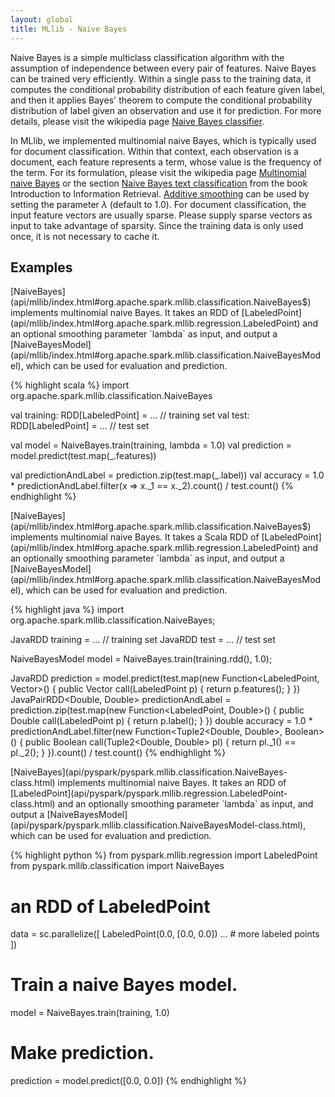 ```yaml
---
layout: global
title: MLlib - Naive Bayes
---
```


Naive Bayes is a simple multiclass classification algorithm with the assumption of independence between every pair of features. Naive Bayes can be trained very efficiently. Within a single pass to the training data, it computes the conditional probability distribution of each feature given label, and then it applies Bayes' theorem to compute the conditional probability distribution of label given an observation and use it for prediction. For more details, please visit the wikipedia page [Naive Bayes classifier](http://en.wikipedia.org/wiki/Naive_Bayes_classifier).

In MLlib, we implemented multinomial naive Bayes, which is typically used for document classification. Within that context, each observation is a document, each feature represents a term, whose value is the frequency of the term. For its formulation, please visit the wikipedia page [Multinomial naive Bayes](http://en.wikipedia.org/wiki/Naive_Bayes_classifier#Multinomial_naive_Bayes) or the section [Naive Bayes text classification](http://nlp.stanford.edu/IR-book/html/htmledition/naive-bayes-text-classification-1.html) from the book Introduction to Information Retrieval. [Additive smoothing](http://en.wikipedia.org/wiki/Lidstone_smoothing) can be used by setting the parameter $\lambda$ (default to $1.0$). For document classification, the input feature vectors are usually sparse. Please supply sparse vectors as input to take advantage of sparsity. Since the training data is only used once, it is not necessary to cache it.

## Examples

<div class="codetabs">
<div data-lang="scala" markdown="1">
[NaiveBayes](api/mllib/index.html#org.apache.spark.mllib.classification.NaiveBayes$) implements multinomial naive Bayes. It takes an RDD of [LabeledPoint](api/mllib/index.html#org.apache.spark.mllib.regression.LabeledPoint) and an optional smoothing parameter `lambda` as input, and output a [NaiveBayesModel](api/mllib/index.html#org.apache.spark.mllib.classification.NaiveBayesModel), which can be used for evaluation and prediction.

{% highlight scala %}
import org.apache.spark.mllib.classification.NaiveBayes

val training: RDD[LabeledPoint] = ... // training set
val test: RDD[LabeledPoint] = ... // test set

val model = NaiveBayes.train(training, lambda = 1.0)
val prediction = model.predict(test.map(_.features))

val predictionAndLabel = prediction.zip(test.map(_.label))
val accuracy = 1.0 * predictionAndLabel.filter(x => x._1 == x._2).count() / test.count()
{% endhighlight %}
</div>

<div data-lang="java" markdown="1">
[NaiveBayes](api/mllib/index.html#org.apache.spark.mllib.classification.NaiveBayes$) implements multinomial naive Bayes. It takes a Scala RDD of [LabeledPoint](api/mllib/index.html#org.apache.spark.mllib.regression.LabeledPoint) and an optionally smoothing parameter `lambda` as input, and output a [NaiveBayesModel](api/mllib/index.html#org.apache.spark.mllib.classification.NaiveBayesModel), which can be used for evaluation and prediction.

{% highlight java %}
import org.apache.spark.mllib.classification.NaiveBayes;

JavaRDD<LabeledPoint> training = ... // training set
JavaRDD<LabeledPoint> test = ... // test set

NaiveBayesModel model = NaiveBayes.train(training.rdd(), 1.0);

JavaRDD<Double> prediction = model.predict(test.map(new Function<LabeledPoint, Vector>() {
    public Vector call(LabeledPoint p) {
      return p.features();
    }
  })
JavaPairRDD<Double, Double> predictionAndLabel = 
  prediction.zip(test.map(new Function<LabeledPoint, Double>() {
    public Double call(LabeledPoint p) {
      return p.label();
    }
  })
double accuracy = 1.0 * predictionAndLabel.filter(new Function<Tuple2<Double, Double>, Boolean>() {
    public Boolean call(Tuple2<Double, Double> pl) {
      return pl._1() == pl._2();
    }
  }).count() / test.count()
{% endhighlight %}
</div>

<div data-lang="python" markdown="1">
[NaiveBayes](api/pyspark/pyspark.mllib.classification.NaiveBayes-class.html) implements multinomial naive Bayes. It takes an RDD of [LabeledPoint](api/pyspark/pyspark.mllib.regression.LabeledPoint-class.html) and an optionally smoothing parameter `lambda` as input, and output a [NaiveBayesModel](api/pyspark/pyspark.mllib.classification.NaiveBayesModel-class.html), which can be used for evaluation and prediction.

<!--- TODO: Make Python's example consistent with Scala's and Java's. --->
{% highlight python %}
from pyspark.mllib.regression import LabeledPoint
from pyspark.mllib.classification import NaiveBayes

# an RDD of LabeledPoint
data = sc.parallelize([
  LabeledPoint(0.0, [0.0, 0.0])
  ... # more labeled points
])

# Train a naive Bayes model.
model = NaiveBayes.train(training, 1.0)

# Make prediction.
prediction = model.predict([0.0, 0.0])
{% endhighlight %}

</div>
</div>